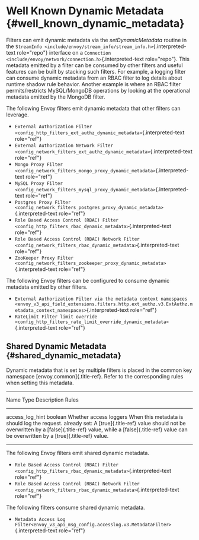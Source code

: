Well Known Dynamic Metadata {#well_known_dynamic_metadata}
===========================

Filters can emit dynamic metadata via the *setDynamicMetadata* routine
in the
`StreamInfo <include/envoy/stream_info/stream_info.h>`{.interpreted-text
role="repo"} interface on a
`Connection <include/envoy/network/connection.h>`{.interpreted-text
role="repo"}. This metadata emitted by a filter can be consumed by other
filters and useful features can be built by stacking such filters. For
example, a logging filter can consume dynamic metadata from an RBAC
filter to log details about runtime shadow rule behavior. Another
example is where an RBAC filter permits/restricts MySQL/MongoDB
operations by looking at the operational metadata emitted by the MongoDB
filter.

The following Envoy filters emit dynamic metadata that other filters can
leverage.

-   `External Authorization Filter <config_http_filters_ext_authz_dynamic_metadata>`{.interpreted-text
    role="ref"}
-   `External Authorization Network Filter <config_network_filters_ext_authz_dynamic_metadata>`{.interpreted-text
    role="ref"}
-   `Mongo Proxy Filter <config_network_filters_mongo_proxy_dynamic_metadata>`{.interpreted-text
    role="ref"}
-   `MySQL Proxy Filter <config_network_filters_mysql_proxy_dynamic_metadata>`{.interpreted-text
    role="ref"}
-   `Postgres Proxy Filter <config_network_filters_postgres_proxy_dynamic_metadata>`{.interpreted-text
    role="ref"}
-   `Role Based Access Control (RBAC) Filter <config_http_filters_rbac_dynamic_metadata>`{.interpreted-text
    role="ref"}
-   `Role Based Access Control (RBAC) Network Filter <config_network_filters_rbac_dynamic_metadata>`{.interpreted-text
    role="ref"}
-   `ZooKeeper Proxy Filter <config_network_filters_zookeeper_proxy_dynamic_metadata>`{.interpreted-text
    role="ref"}

The following Envoy filters can be configured to consume dynamic
metadata emitted by other filters.

-   `External Authorization Filter via the metadata context namespaces
    <envoy_v3_api_field_extensions.filters.http.ext_authz.v3.ExtAuthz.metadata_context_namespaces>`{.interpreted-text
    role="ref"}
-   `RateLimit Filter limit override <config_http_filters_rate_limit_override_dynamic_metadata>`{.interpreted-text
    role="ref"}

Shared Dynamic Metadata {#shared_dynamic_metadata}
-----------------------

Dynamic metadata that is set by multiple filters is placed in the common
key namespace [envoy.common]{.title-ref}. Refer to the corresponding
rules when setting this metadata.

  ---------------------------------------------------------------------------------
  Name              Type      Description                Rules
  ----------------- --------- -------------------------- --------------------------
  access_log_hint   boolean   Whether access loggers     When this metadata is
                              should log the request.    already set: A
                                                         [true]{.title-ref} value
                                                         should not be overwritten
                                                         by a [false]{.title-ref}
                                                         value, while a
                                                         [false]{.title-ref} value
                                                         can be overwritten by a
                                                         [true]{.title-ref} value.

  ---------------------------------------------------------------------------------

The following Envoy filters emit shared dynamic metadata.

-   `Role Based Access Control (RBAC) Filter <config_http_filters_rbac_dynamic_metadata>`{.interpreted-text
    role="ref"}
-   `Role Based Access Control (RBAC) Network Filter <config_network_filters_rbac_dynamic_metadata>`{.interpreted-text
    role="ref"}

The following filters consume shared dynamic metadata.

-   `Metadata Access Log Filter<envoy_v3_api_msg_config.accesslog.v3.MetadataFilter>`{.interpreted-text
    role="ref"}
